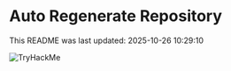 # Auto Regenerate Repository

This README was last updated: 2025-10-26 10:29:10

 ![TryHackMe](https://tryhackme.com/badge/533634)